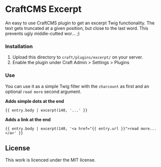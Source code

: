 # CraftCMS Excerpt
An easy to use CraftCMS plugin to get an excerpt Twig functionality. The text gets truncated at a given position, but close to the last word. This prevents ugly middle-cutted wor... ;)

### Installation

1. Upload this directory to `craft/plugins/excerpt/` on your server.
2. Enable the plugin under Craft Admin > Settings > Plugins

### Use
You can use it as a simple Twig filter with the `charcount` as first and an optional `read more` second argument.

**Adds simple dots at the end**
```
{{ entry.body | excerpt(140, '...' }} 
```

**Adds a link at the end**
```
{{ entry.body | excerpt(140, '<a href="{{ entry.url }}">read more...</a>' }} 
```

## License

This work is licenced under the MIT license.